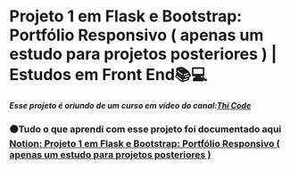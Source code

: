 # Projeto 1 em Flask e Bootstrap: Portfólio Responsivo ( apenas um estudo para projetos posteriores ) | Estudos em Front End📚💻

***Esse projeto é oriundo de um curso em vídeo do canal:[Thi Code](https://www.youtube.com/@thi_code)*** 

### ⚫Tudo o que aprendi com esse projeto foi documentado aqui [Notion: Projeto 1 em Flask e Bootstrap: Portfólio Responsivo ( apenas um estudo para projetos posteriores ) ](https://tungsten-visor-446.notion.site/Projeto-1-Portf-lio-Responsivo-com-Bootstrap-e-Flask-apenas-um-estudo-para-projetos-posteriores-8866c0c9ab704bbab0f5e3c51c3f5307?pvs=4)
